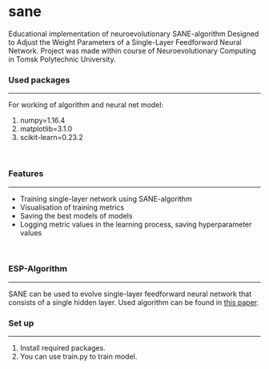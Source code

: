 # sane
Educational implementation of neuroevolutionary SANE-algorithm Designed to Adjust the Weight Parameters of a Single-Layer Feedforward Neural Network.
Project was made within course of Neuroevolutionary Computing in Tomsk Polytechnic University.
</br>

### Used packages
---
For working of algorithm and neural net model:
1. numpy=1.16.4
2. matplotlib=3.1.0
3. scikit-learn=0.23.2
</br>

### Features
---
- Training single-layer network using SANE-algorithm
- Visualisation of training metrics
- Saving the best models of models
- Logging metric values in the learning process, saving hyperparameter values
</br>

### ESP-Algorithm
---
SANE can be used to evolve single-layer feedforward neural network that consists of a single hidden
layer.
Used algorithm can be found in [this paper](https://link.springer.com/article/10.1007/BF00114722).
</br>

### Set up
---
1. Install required packages.
2. You can use train.py to train model.
